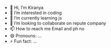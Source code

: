 - 👋 Hi, I’m Kiranya
- 👀 I’m interested in coding
- 🌱 I’m currently learning js
- 💞️ I’m looking to collaborate on repute company
- 📫 How to reach me Email and ph no
- 😄 Pronouns: ...
- ⚡ Fun fact: ...

<!---
Kiranya1014/Kiranya1014 is a ✨ special ✨ repository because its `README.md` (this file) appears on your GitHub profile.
You can click the Preview link to take a look at your changes.
--->
